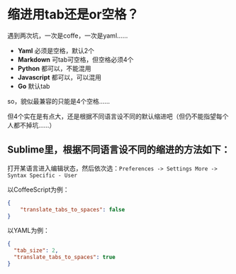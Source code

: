 # 缩进用tab还是or空格？

遇到两次坑，一次是coffe，一次是yaml……

* __Yaml__ 必须是空格，默认2个
* __Markdown__ 可tab可空格，但空格必须4个
* __Python__ 都可以，不能混用
* __Javascript__ 都可以，可以混用
* __Go__ 默认tab

so，貌似最兼容的只能是4个空格……

但4个实在是有点大，还是根据不同语言设不同的默认缩进吧（但仍不能指望每个人都不掉坑……）

## Sublime里，根据不同语言设不同的缩进的方法如下：

打开某语言进入编辑状态，然后依次选：`Preferences -> Settings More -> Syntax Specific - User`

以CoffeeScript为例：
```json
{
	"translate_tabs_to_spaces": false
}
```
以YAML为例：
```json
{
  "tab_size": 2,
  "translate_tabs_to_spaces": true
}
```
